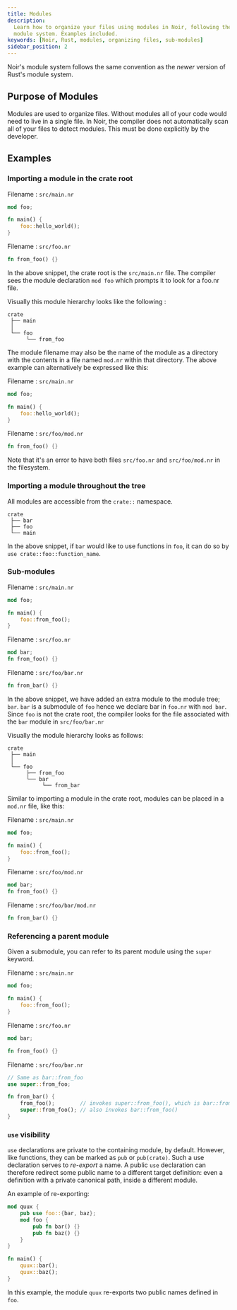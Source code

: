```yaml
---
title: Modules
description:
  Learn how to organize your files using modules in Noir, following the same convention as Rust's
  module system. Examples included.
keywords: [Noir, Rust, modules, organizing files, sub-modules]
sidebar_position: 2
---
```


Noir's module system follows the same convention as the _newer_ version of Rust's module system.

## Purpose of Modules

Modules are used to organize files. Without modules all of your code would need to live in a single
file. In Noir, the compiler does not automatically scan all of your files to detect modules. This
must be done explicitly by the developer.

## Examples

### Importing a module in the crate root

Filename : `src/main.nr`

```rust
mod foo;

fn main() {
    foo::hello_world();
}
```

Filename : `src/foo.nr`

```rust
fn from_foo() {}
```

In the above snippet, the crate root is the `src/main.nr` file. The compiler sees the module
declaration `mod foo` which prompts it to look for a foo.nr file.

Visually this module hierarchy looks like the following :

```
crate
 ├── main
 │
 └── foo
      └── from_foo

```

The module filename may also be the name of the module as a directory with the contents in a 
file named `mod.nr` within that directory. The above example can alternatively be expressed like this:

Filename : `src/main.nr`

```rust
mod foo;

fn main() {
    foo::hello_world();
}
```

Filename : `src/foo/mod.nr`

```rust
fn from_foo() {}
```

Note that it's an error to have both files `src/foo.nr` and `src/foo/mod.nr` in the filesystem.

### Importing a module throughout the tree

All modules are accessible from the `crate::` namespace.

```
crate
 ├── bar
 ├── foo
 └── main

```

In the above snippet, if `bar` would like to use functions in `foo`, it can do so by `use crate::foo::function_name`.

### Sub-modules

Filename : `src/main.nr`

```rust
mod foo;

fn main() {
    foo::from_foo();
}
```

Filename : `src/foo.nr`

```rust
mod bar;
fn from_foo() {}
```

Filename : `src/foo/bar.nr`

```rust
fn from_bar() {}
```

In the above snippet, we have added an extra module to the module tree; `bar`. `bar` is a submodule
of `foo` hence we declare bar in `foo.nr` with `mod bar`. Since `foo` is not the crate root, the
compiler looks for the file associated with the `bar` module in `src/foo/bar.nr`

Visually the module hierarchy looks as follows:

```
crate
 ├── main
 │
 └── foo
      ├── from_foo
      └── bar
           └── from_bar
```

Similar to importing a module in the crate root, modules can be placed in a `mod.nr` file, like this:

Filename : `src/main.nr`

```rust
mod foo;

fn main() {
    foo::from_foo();
}
```

Filename : `src/foo/mod.nr`

```rust
mod bar;
fn from_foo() {}
```

Filename : `src/foo/bar/mod.nr`

```rust
fn from_bar() {}
```

### Referencing a parent module 

Given a submodule, you can refer to its parent module using the `super` keyword.

Filename : `src/main.nr`

```rust
mod foo;

fn main() {
    foo::from_foo();
}
```

Filename : `src/foo.nr`

```rust
mod bar;

fn from_foo() {}
```

Filename : `src/foo/bar.nr`

```rust
// Same as bar::from_foo
use super::from_foo; 

fn from_bar() {
    from_foo();        // invokes super::from_foo(), which is bar::from_foo()
    super::from_foo(); // also invokes bar::from_foo()
}
```

### `use` visibility

`use` declarations are private to the containing module, by default. However, like functions, 
they can be marked as `pub` or `pub(crate)`. Such a use declaration serves to _re-export_ a name. 
A public `use` declaration can therefore redirect some public name to a different target definition: 
even a definition with a private canonical path, inside a different module.

An example of re-exporting:

```rust
mod quux {
    pub use foo::{bar, baz};
    mod foo {
        pub fn bar() {}
        pub fn baz() {}
    }
}

fn main() {
    quux::bar();
    quux::baz();
}
```

In this example, the module `quux` re-exports two public names defined in `foo`.